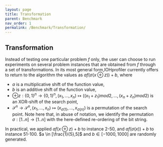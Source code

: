 ```yaml
---
layout: page
title: Transformation
parent: Benchmark
nav_order: 1
permalink: /Benchmark/Transformation/
--- 
```


## Transformation

Instead of testing one particular problem $f$ only, the user can choose to run experiments on several problem instances that are obtained from $f$ through a set of transformations. In its most general form,IOHprofiler currently offers to return to the algorithm the values as $af(\sigma (x {\oplus} z)) + b$, where
* $a$ is a multiplicative shift of the function value,
* $b$ is an additive shift of the function value,
* ${\oplus}z: \{0,1\}^n \to \{0,1\}^n, (x_1, ... ,x_n) \mapsto ((x_1 + z_1) {mod} 2, ... ,(x_n + z_n) {mod} 2)$ is an XOR-shift of the search point,
* $\mathcal{S}^n \to \mathcal{S}^n, (x_1, ... ,x_n) \mapsto (x_{\sigma(1)}, ... ,x_{\sigma(n)})$ is a permutation of the search point. Note here that, in abuse of notation, we identify the permutation ${\sigma}: [1..n] \to [1..n]$ with the here-defined re-ordering of the bit string.

In practical, we applied $af(x {\oplus} z) + b$ to instance 2-50, and $af(\sigma (x)) + b$ to instance 51-100. $a \in [\frac{1}{5},5]$ and $b \in [-1000,1000]$ are randomly generated.